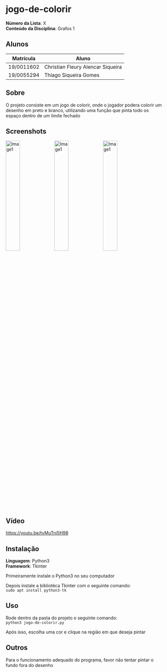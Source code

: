 # jogo-de-colorir

**Número da Lista**: X<br>
**Conteúdo da Disciplina**: Grafos 1<br>

## Alunos

| Matrícula | Aluno           |
| --------- | --------------- |
| 19/0011602 | Christian Fleury Alencar Siqueira |
| 19/0055294 | Thiago Siqueira Gomes |

## Sobre

O projeto consiste em um jogo de colorir, onde o jogador podera colorir um desenho em preto e branco, utilizando uma função que pinta todo os espaço dentro de um limite fechado

## Screenshots

<img width="30%" src="https://i.imgur.com/9se1a1D.png" alt="Image1"/>
<img width="30%" src="https://i.imgur.com/PLwd1w4.png" alt="Image1"/>
<img width="30%" src="https://i.imgur.com/sIwgDN3.png" alt="Image1"/>

## Vídeo
https://youtu.be/tvMuTni5H98

## Instalação

**Linguagem**: Python3<br>
**Framework**: Tkinter<br>

Primeiramente instale o Python3 no seu computador

Depois instale a bibliotéca Tkinter com o seguinte comando: <br>
``` sudo apt install python3-tk ```

## Uso

Rode dentro da pasta do projeto o seguinte comando: <br>
``` python3 jogo-de-colorir.py ``` 

Após isso, escolha uma cor e clique na região em que deseja pintar

## Outros

Para o funcionamento adequado do programa, favor não tentar pintar o fundo fora do desenho
